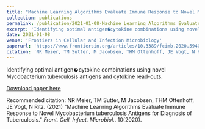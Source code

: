 ```yaml
---
title: "Machine Learning Algorithms Evaluate Immune Response to Novel Mycobacterium tuberculosis Antigens for Diagnosis of Tuberculosis"
collection: publications
permalink: /publication/2021-01-08-Machine Learning Algorithms Evaluate Immune Response to Novel Mycobacterium tuberculosis Antigens for Diagnosis of Tuberculosis
excerpt: 'Identifying optimal antigen�cytokine combinations using novel Mycobacterium tuberculosis antigens and cytokine read-outs.'
date: 2021-01-08
venue: 'Frontiers in Cellular and Infection Microbiology'
paperurl: 'https://www.frontiersin.org/articles/10.3389/fcimb.2020.594030/full'
citation: 'NR Meier, TM Sutter, M Jacobsen, THM Ottenhoff, JE Vogt, N Ritz. (2021) &quot;Machine Learning Algorithms Evaluate Immune Response to Novel Mycobacterium tuberculosis Antigens for Diagnosis of Tuberculosis.&quot; <i>Front. Cell. Infect. Microbiol.</i>. 10(2020).'
---
```

Identifying optimal antigen�cytokine combinations using novel Mycobacterium tuberculosis antigens and cytokine read-outs.

[Download paper here](https://www.frontiersin.org/articles/10.3389/fcimb.2020.594030/full)

Recommended citation: NR Meier, TM Sutter, M Jacobsen, THM Ottenhoff, JE Vogt, N Ritz. (2021) "Machine Learning Algorithms Evaluate Immune Response to Novel Mycobacterium tuberculosis Antigens for Diagnosis of Tuberculosis." <i>Front. Cell. Infect. Microbiol.</i>. 10(2020).